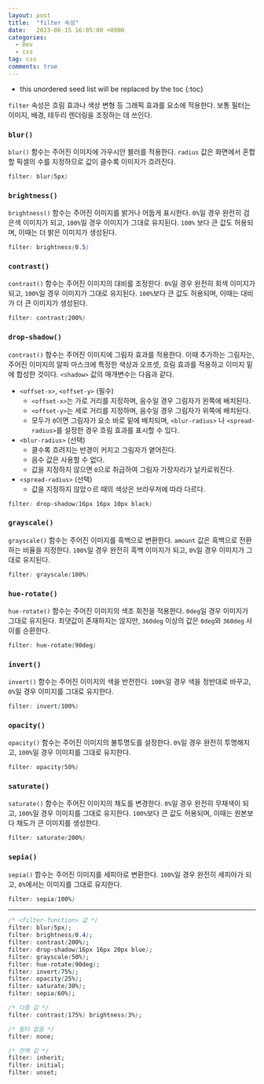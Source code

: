 ```yaml
---
layout: post
title:  "filter 속성"
date:   2023-06-15 16:05:00 +0900
categories: 
  - Dev
  - css
tag: css
comments: true
---
```


* this unordered seed list will be replaced by the toc
{:toc}

`filter` 속성은 흐림 효과나 색상 변형 등 그래픽 효과를 요소에 적용한다.
보통 필터는 이미지, 배경, 테두리 렌더링을 조정하는 데 쓰인다.  


### `blur()`
`blur()` 함수는 주어진 이미지에 가우시안 블러를 적용한다. `radius` 값은 화면에서 혼합할 픽셀의 수를 지정하므로 값이 클수록 이미지가 흐려진다.   
```css
filter: blur(5px)
```  

### `brightness()`
`brightness()` 함수는 주어진 이미지를 밝거나 어둡게 표시한다.
`0%`일 경우 완전히 검은색 이미지가 되고, `100%`일 경우 이미지가 그대로 유지된다.
`100%` 보다 큰 값도 허용되며, 이때는 더 밝은 이미지가 생성된다.  
```css
filter: brightness(0.5)
```  

### `contrast()`
`contrast()` 함수는 주어진 이미지의 대비를 조정한다.
`0%`일 경우 완전히 회색 이미지가 되고, `100%`일 경우 이미지가 그대로 유지된다.
`100%`보다 큰 값도 허용되며, 이때는 대비가 더 큰 이미지가 생성된다.  
```css
filter: contrast(200%)
```  

### `drop-shadow()`
`contrast()` 함수는 주어진 이미지에 그림자 효과를 적용한다. 이때 추가하는 그림자는, 주어진 이미지의 알파 마스크에 특정한 색상과 오프셋, 흐림 효과를 적용하고 이미지 밑에 합성한 것이다.
`<shadow>` 값의 매개변수는 다음과 같다.  
- `<offset-x>`, `<offset-y>` (필수)
  - `<offset-x>`는 가로 거리를 지정하며, 음수일 경우 그림자가 왼쪽에 배치된다.
  - `<offset-y>`는 세로 거리를 지정하며, 음수일 경우 그림자가 위쪽에 배치된다.
  - 모두가 `0`이면 그림자가 요소 바로 밑에 배치되며, `<blur-radius>` 나 `<spread-radius>`를 설정한 경우 흐림 효과를 표시할 수 있다.  
- `<blur-radius>` (선택)
  - 클수록 흐려지는 반경이 커지고 그림자가 옅어진다.
  - 음수 값은 사용할 수 없다.
  - 값을 지정하지 않으면 `0`으로 취급하여 그림자 가장자리가 날카로워진다.  
- `<spread-radius>` (선택)
  - 값을 지정하지 않았ㅇ르 때의 색상은 브라우저에 따라 다르다.  
```css
filter: drop-shadow(16px 16px 10px black)
```  

### `grayscale()`
`grayscale()` 함수는 주어진 이미지를 흑백으로 변환한다. `amount` 값은 흑백으로 전환하는 비율을 지정한다.
`100%`일 경우 완전히 흑백 이미지가 되고, `0%`일 경우 이미지가 그대로 유지된다.  
```css
filter: grayscale(100%)
```  

### `hue-rotate()`
`hue-rotate()` 함수는 주어진 이미지의 색조 회전을 적용한다. 
`0deg`일 경우 이미지가 그대로 유지된다. 최댓값이 존재하지는 않지만, `360deg` 이상의 값은 `0deg`와 `360deg` 사이를 순환한다.  
```css
filter: hue-rotate(90deg)
```  

### `invert()`
`invert()` 함수는 주어진 이미지의 색을 반전한다.
`100%`일 경우 색을 정반대로 바꾸고, `0%`일 경우 이미지를 그대로 유지한다.  
```css
filter: invert(100%)
```  

### `opacity()`
`opacity()` 함수는 주어진 이미지의 불투명도를 설정한다.
`0%`일 경우 완전히 투명해지고, `100%`일 경우 이미지를 그대로 유지한다.   
```css
filter: opacity(50%)
```  

### `saturate()`
`saturate()` 함수는 주어진 이미지의 채도를 변경한다.
`0%`일 경우 완전히 무채색이 되고, `100%`일 경우 이미지를 그대로 유지한다.
`100%`보다 큰 값도 허용되며, 이때는 원본보다 채도가 큰 이미지를 생성한다.   
```css
filter: saturate(200%)
```  

### `sepia()`
`sepia()` 함수는 주어진 이미지를 세피아로 변환한다.
`100%`일 경우 완전히 세피아가 되고, `0%`에서는 이미지를 그대로 유지한다.  
```css
filter: sepia(100%)
```  

---

```css
/* <filter-function> 값 */
filter: blur(5px);
filter: brightness(0.4);
filter: contrast(200%);
filter: drop-shadow(16px 16px 20px blue);
filter: grayscale(50%);
filter: hue-rotate(90deg);
filter: invert(75%);
filter: opacity(25%);
filter: saturate(30%);
filter: sepia(60%);

/* 다중 값 */
filter: contrast(175%) brightness(3%);

/* 필터 없음 */
filter: none;

/* 전역 값 */
filter: inherit;
filter: initial;
filter: unset;

```